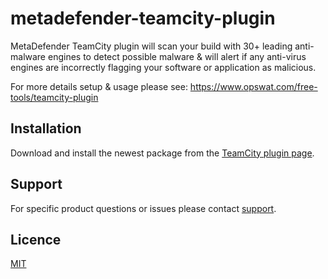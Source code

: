 # metadefender-teamcity-plugin

MetaDefender TeamCity plugin will scan your build with 30+ leading anti-malware engines to detect possible malware & will alert if any anti-virus engines are incorrectly flagging your software or application as malicious.

For more details setup & usage please see: https://www.opswat.com/free-tools/teamcity-plugin

## Installation

Download and install the newest package from the [TeamCity plugin page](https://plugins.jetbrains.com/plugin/11110-opswat-metadefender).

## Support

For specific product questions or issues please contact [support](https://www.opswat.com/support).

## Licence

[MIT](https://github.com/OPSWAT/metadefender-cloudformation/blob/master/LICENSE)